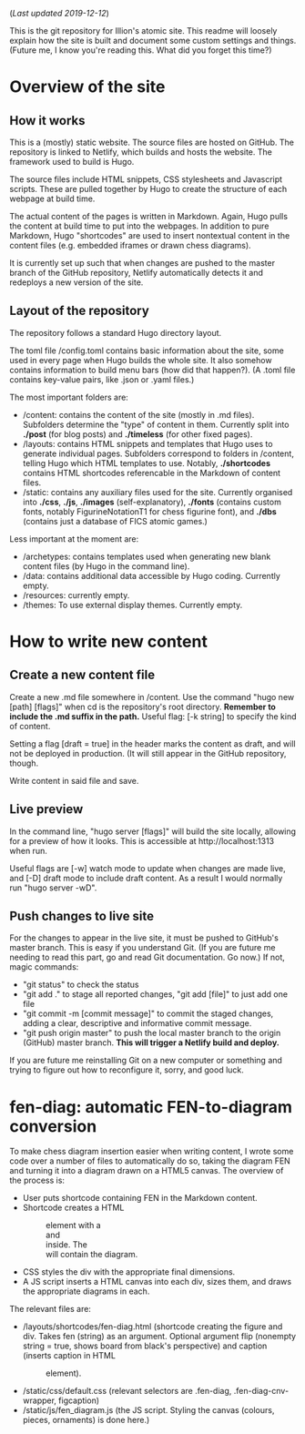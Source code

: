 (*Last updated 2019-12-12*)

This is the git repository for Illion's atomic site. This readme will loosely explain how the site is built and document some custom settings and things. (Future me, I know you're reading this. What did you forget this time?)


# Overview of the site #

## How it works ##
This is a (mostly) static website. The source files are hosted on GitHub. The repository is linked to Netlify, which builds and hosts the website. The framework used to build is Hugo.

The source files include HTML snippets, CSS stylesheets and Javascript scripts. These are pulled together by Hugo to create the structure of each webpage at build time.

The actual content of the pages is written in Markdown. Again, Hugo pulls the content at build time to put into the webpages. In addition to pure Markdown, Hugo "shortcodes" are used to insert nontextual content in the content files (e.g. embedded iframes or drawn chess diagrams).

It is currently set up such that when changes are pushed to the master branch of the GitHub repository, Netlify automatically detects it and redeploys a new version of the site.


## Layout of the repository ##
The repository follows a standard Hugo directory layout.

The toml file /config.toml contains basic information about the site, some used in every page when Hugo builds the whole site. It also somehow contains information to build menu bars (how did that happen?). (A .toml file contains key-value pairs, like .json or .yaml files.)

The most important folders are:

- /content: contains the content of the site (mostly in .md files). Subfolders determine the "type" of content in them. Currently split into **./post** (for blog posts) and **./timeless** (for other fixed pages).
- /layouts: contains HTML snippets and templates that Hugo uses to generate individual pages. Subfolders correspond to folders in /content, telling Hugo which HTML templates to use. Notably, **./shortcodes** contains HTML shortcodes referencable in the Markdown of content files.
- /static: contains any auxiliary files used for the site. Currently organised into **./css**, **./js**, **./images** (self-explanatory), **./fonts** (contains custom fonts, notably FigurineNotationT1 for chess figurine font), and **./dbs** (contains just a database of FICS atomic games.)

Less important at the moment are:

- /archetypes: contains templates used when generating new blank content files (by Hugo in the command line).
- /data: contains additional data accessible by Hugo coding. Currently empty.
- /resources: currently empty.
- /themes: To use external display themes. Currently empty.



# How to write new content #

## Create a new content file ##
Create a new .md file somewhere in /content. Use the command "hugo new [path] [flags]" when cd is the repository's root directory. **Remember to include the .md suffix in the path.** Useful flag: [-k string] to specify the kind of content.

Setting a flag [draft = true] in the header marks the content as draft, and will not be deployed in production. (It will still appear in the GitHub repository, though.

Write content in said file and save.


## Live preview ##
In the command line, "hugo server [flags]" will build the site locally, allowing for a preview of how it looks. This is accessible at http://localhost:1313 when run.

Useful flags are [-w] watch mode to update when changes are made live, and [-D] draft mode to include draft content. As a result I would normally run "hugo server -wD".


## Push changes to live site ##
For the changes to appear in the live site, it must be pushed to GitHub's master branch. This is easy if you understand Git. (If you are future me needing to read this part, go and read Git documentation. Go now.) If not, magic commands:

- "git status" to check the status
- "git add ." to stage all reported changes, "git add [file]" to just add one file
- "git commit -m [commit message]" to commit the staged changes, adding a clear, descriptive and informative commit message.
- "git push origin master" to push the local master branch to the origin (GitHub) master branch. **This will trigger a Netlify build and deploy.**

If you are future me reinstalling Git on a new computer or something and trying to figure out how to reconfigure it, sorry, and good luck.



# fen-diag: automatic FEN-to-diagram conversion #
To make chess diagram insertion easier when writing content, I wrote some code over a number of files to automatically do so, taking the diagram FEN and turning it into a diagram drawn on a HTML5 canvas. The overview of the process is:

- User puts shortcode containing FEN in the Markdown content.
- Shortcode creates a HTML <figure> element with a <div> and <figcaption> inside. The <div> will contain the diagram.
- CSS styles the div with the appropriate final dimensions.
- A JS script inserts a HTML canvas into each div, sizes them, and draws the appropriate diagrams in each.

The relevant files are:

- /layouts/shortcodes/fen-diag.html (shortcode creating the figure and div. Takes fen (string) as an argument. Optional argument flip (nonempty string = true, shows board from black's perspective) and caption (inserts caption in HTML <figure> element).
- /static/css/default.css (relevant selectors are .fen-diag, .fen-diag-cnv-wrapper, figcaption)
- /static/js/fen_diagram.js (the JS script. Styling the canvas (colours, pieces, ornaments) is done here.)